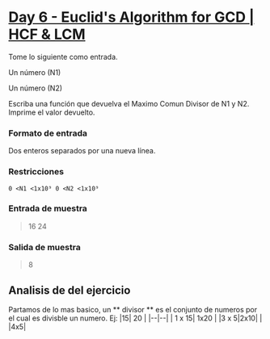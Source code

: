 

# [Day 6 - Euclid's Algorithm for GCD | HCF & LCM](https://online.codingblocks.com/app/player/92078/content/80922/7751)

Tome lo siguiente como entrada. 

Un número (N1)

 Un número (N2)

Escriba una función que devuelva el Maximo Comun Divisor de N1 y N2. Imprime el valor devuelto.

### Formato de entrada 

Dos enteros separados por una nueva línea. 

### Restricciones 

    0 <N1 <1x10⁹ 0 <N2 <1x10⁹

### Entrada de muestra 
> 16 
> 24 
### Salida de muestra 
> 8
## Analisis de del ejercicio
Partamos de lo mas basico, un ** divisor ** es el conjunto de numeros por el cual es divisble un numero. Ej: 
|15| 20 |
|--|--|
| 1 x 15| 1x20 |
|3 x 5|2x10|
|	   |4x5|

<!--stackedit_data:
eyJoaXN0b3J5IjpbNzUxNzk2NTg3LDIwNzgxMDM3ODVdfQ==
-->